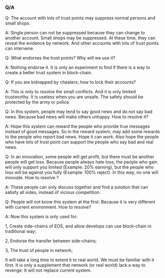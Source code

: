 
### Q/A

Q: The account with lots of trust points may suppress normal persons and small shops.

A: Single person can not be suppressed because they can change to another account. Small shops may be suppressed. At these time, they can reveal the evidence by network. And other accounts with lots of trust points can intervene.


Q: What endorses the trust points? Why will we use it?

A: Nothing endorse it. It is only an experiment to find if there is a way to create a better trust system in block-chain.


Q: If you are kidnapped by cheaters, how to lock their accounts?

A: This is only to resolve the small conflicts. And it is only limited trustworthy. It is useless when you are unsafe. The safety should be protected by the army or police.


Q: In this system, people may tend to say good news and do not say bad news. Because bad news will make others unhappy. How to resolve it?

A: Hope this system can reward the people who provide true messages instead of good messages. So in the reward system, may add some rewards to the people who report bad news. Hope it can work. Also hope the people who have lots of trust point can support the people who say bad and real news.


Q: In an innovation, some people will get profit, but there must be another people will get loss. Because people always hate loss, the people who gain will only support you limited (Example: 20% earning), but the people who loss will be against you fully (Example: 100% reject). In this way, no one will innovate. How to resolve ?

A: These people can only discuss together and find a solution that can satisfy all sides, instead of vicious competition.


Q: People will not know this system at the first. Because it is very different with current environment. How to resolve?

A: Now this system is only used for:

  1, Create side-chains of EOS, and allow develops can use block-chain in traditional way;
  
  2, Endorse the transfer between side-chains;
  
  3, The trust of people in network;
  
  It will take a long time to extent it to real world. We must be familiar with it first. It is only a supplement that network (or real world) lack a way to revenge. It will not replace current system.

